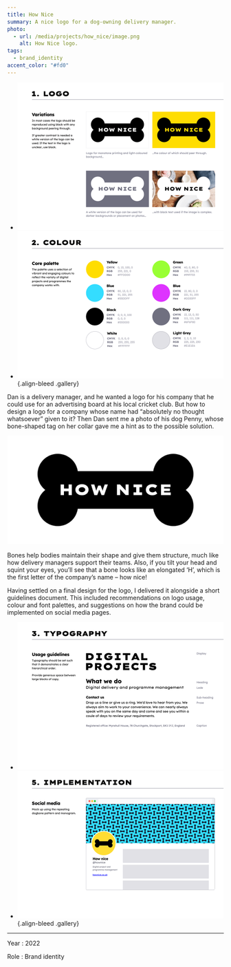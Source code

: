 ```yaml
---
title: How Nice
summary: A nice logo for a dog-owning delivery manager.
photo:
  - url: /media/projects/how_nice/image.png
    alt: How Nice logo.
tags:
  - brand_identity
accent_color: "#fd0"
---
```


- ![A page from the brand guidelines showing recommended logo usage.](/media/projects/how_nice/guide_logo.png#screenshot "Brand guidelines for logo usage…")
- ![A page from the brand guidelines showing the colour palette.](/media/projects/how_nice/guide_colour.png#screenshot "…and the colour palette.")
  {.align-bleed .gallery}

Dan is a delivery manager, and he wanted a logo for his company that he could use for an advertising board at his local cricket club. But how to design a logo for a company whose name had “absolutely no thought whatsoever” given to it? Then Dan sent me a photo of his dog Penny, whose bone-shaped tag on her collar gave me a hint as to the possible solution.

![The How Nice logo.](/media/projects/how_nice/logo.svg)

Bones help bodies maintain their shape and give them structure, much like how delivery managers support their teams. Also, if you tilt your head and squint your eyes, you’ll see that a bone looks like an elongated ‘H’, which is the first letter of the company’s name – how nice!

Having settled on a final design for the logo, I delivered it alongside a short guidelines document. This included recommendations on logo usage, colour and font palettes, and suggestions on how the brand could be implemented on social media pages.

- ![A page from the brand guidelines showing typographic recommendations.](/media/projects/how_nice/guide_typography.png#screenshot "Brand guidelines for typgraphy…")
- ![A page from the brand guidelines showing brand implementation on a social media profile.](/media/projects/how_nice/guide_implementation.png#screenshot "…and brand implementation on social media pages.")
  {.align-bleed .gallery}

---

Year
: 2022

Role
: Brand identity
